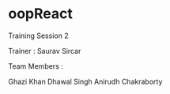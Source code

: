 # oopReact
Training Session 2

Trainer : Saurav Sircar

Team Members : 

Ghazi Khan
Dhawal Singh
Anirudh Chakraborty

